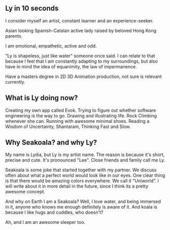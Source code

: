 ## Ly in 10 seconds
I consider myself an artist, constant learner and an experience-seeker.

Asian looking Spanish-Catalan active lady raised by beloved Hong Kong parents. 

I am emotional, empathetic, active and odd.

"Ly is shapeless, just like water" someone once said. I can relate to that because I feel that I am constantly adapting to my surroundings, but also have in mind the idea of equanimity, the law of impermanence.

Have a masters degree in 2D 3D Animation production, not sure is relevant currently. 


## What is Ly doing now?
Creating my own app called Evok. Trying to figure out whether software engineering is the way to go. 
Drawing and illustrating life. 
Rock Climbing whenever she can.
Running with awesome minimal shoes. 
Reading a Wisdom of Uncertainty, Shantaram, Thinking Fast and Slow.


## Why Seakoala? and why Ly?
My name is Lydia, but Ly is my artist name. The reason is because it's short, precise and cute. 
It's pronounced "Lee". Close friends and family call me Ly. 

Seakoala is some joke that started together with my partner. 
We discuss often about what a perfect world would look like in our eyes. One clear thing is that there would be amazing colors everywhere. We call it "Uniworld".
I will write about it in more detail in the future, since I think its a pretty awesome concept. 

And why on Earth I am a Seakoala? Well, I love water, and being immersed in it, anyone who knows me enough definitely is aware of it. And koala is because I like hugs and cuddles, who doesn't? 

Ah, and I am an awesome sleeper too. 

